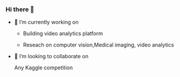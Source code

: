 ### Hi there 👋


 - 🔭 I’m currently working on

    - Building video analytics platform
    
    - Reseach on computer vision,Medical imaging, video analytics

- 👯 I’m looking to collaborate on 

   Any Kaggle competition


